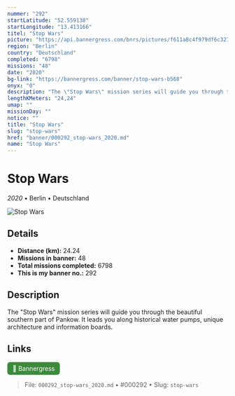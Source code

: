 ```yaml
---
nummer: "292"
startLatitude: "52.559138"
startLongitude: "13.413166"
titel: "Stop Wars"
picture: "https://api.bannergress.com/bnrs/pictures/f611a8c4f979df6c3271da63c8f41858"
region: "Berlin"
country: "Deutschland"
completed: "6798"
missions: "48"
date: "2020"
bg-link: "https://bannergress.com/banner/stop-wars-b568"
onyx: "0"
description: "The \"Stop Wars\" mission series will guide you through the beautiful southern part of Pankow. It leads you along historical water pumps, unique architecture and information boards."
lengthKMeters: "24,24"
umap: ""
missionDay: ""
notice: ""
title: "Stop Wars"
slug: "stop-wars"
href: "banner/000292_stop-wars_2020.md"
name: "Stop Wars"
---
```

# Stop Wars

*2020* • Berlin • Deutschland

![Stop Wars](https://api.bannergress.com/bnrs/pictures/f611a8c4f979df6c3271da63c8f41858)



## Details
- **Distance (km):** 24.24
- **Missions in banner:** 48
- **Total missions completed:** 6798
- **This is my banner no.:** 292



## Description
The "Stop Wars" mission series will guide you through the beautiful southern part of Pankow. It leads you along historical water pumps, unique architecture and information boards.



## Links
<a href="https://bannergress.com/banner/stop-wars-b568" target="_blank" style="display:inline-block;margin-right:8px;padding:6px 12px;background:#3c8b3c;color:#fff;text-decoration:none;border-radius:6px;">🔗 Bannergress</a>



> File: `000292_stop-wars_2020.md` • #000292 • Slug: `stop-wars`
